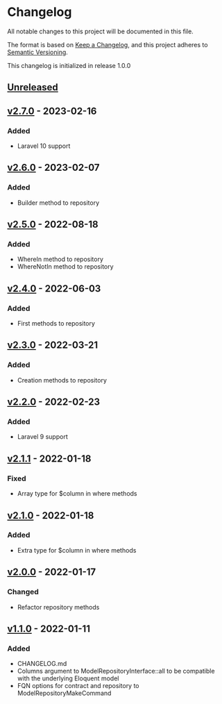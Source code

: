 # Changelog

All notable changes to this project will be documented in this file.

The format is based on [Keep a Changelog](https://keepachangelog.com/en/1.0.0/),
and this project adheres to [Semantic Versioning](https://semver.org/spec/v2.0.0.html).

This changelog is initialized in release 1.0.0

## [Unreleased]

## [v2.7.0] - 2023-02-16

### Added
* Laravel 10 support

## [v2.6.0] - 2023-02-07

### Added
* Builder method to repository

## [v2.5.0] - 2022-08-18

### Added
* WhereIn method to repository
* WhereNotIn method to repository

## [v2.4.0] - 2022-06-03

### Added
* First methods to repository

## [v2.3.0] - 2022-03-21

### Added
* Creation methods to repository

## [v2.2.0] - 2022-02-23

### Added
* Laravel 9 support

## [v2.1.1] - 2022-01-18

### Fixed
* Array type for $column in where methods

## [v2.1.0] - 2022-01-18

### Added
* Extra type for $column in where methods

## [v2.0.0] - 2022-01-17

### Changed
* Refactor repository methods

## [v1.1.0] - 2022-01-11

### Added
* CHANGELOG.md
* Columns argument to ModelRepositoryInterface::all to be compatible with the underlying Eloquent model
* FQN options for contract and repository to ModelRepositoryMakeCommand

[Unreleased]: https://github.com/wimski/laravel-model-repositories/compare/v2.7.0...master
[v2.7.0]: https://github.com/wimski/laravel-model-repositories/compare/v2.6.0...v2.7.0
[v2.6.0]: https://github.com/wimski/laravel-model-repositories/compare/v2.5.0...v2.6.0
[v2.5.0]: https://github.com/wimski/laravel-model-repositories/compare/v2.4.0...v2.5.0
[v2.4.0]: https://github.com/wimski/laravel-model-repositories/compare/v2.3.0...v2.4.0
[v2.3.0]: https://github.com/wimski/laravel-model-repositories/compare/v2.2.0...v2.3.0
[v2.2.0]: https://github.com/wimski/laravel-model-repositories/compare/v2.1.1...v2.2.0
[v2.1.1]: https://github.com/wimski/laravel-model-repositories/compare/v2.1.0...v2.1.1
[v2.1.0]: https://github.com/wimski/laravel-model-repositories/compare/v2.0.0...v2.1.0
[v2.0.0]: https://github.com/wimski/laravel-model-repositories/compare/v1.1.0...v2.0.0
[v1.1.0]: https://github.com/wimski/laravel-model-repositories/compare/v1.0.0...v1.1.0
